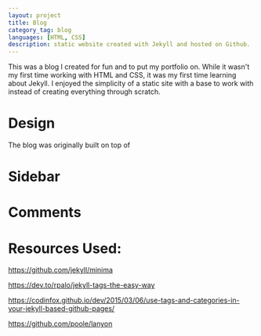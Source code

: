 ```yaml
---
layout: project
title: Blog
category_tag: blog
languages: [HTML, CSS]
description: static website created with Jekyll and hosted on Github.
---
```


This was a blog I created for fun and to put my portfolio on.
While it wasn't my first time working with HTML and CSS, it was my first time learning about Jekyll.
I enjoyed the simplicity of a static site with a base to work with instead of creating everything through scratch.

Design
===
The blog was originally built on top of 

Sidebar
===

Comments
===

Resources Used:
===
https://github.com/jekyll/minima

https://dev.to/rpalo/jekyll-tags-the-easy-way

https://codinfox.github.io/dev/2015/03/06/use-tags-and-categories-in-your-jekyll-based-github-pages/

https://github.com/poole/lanyon
